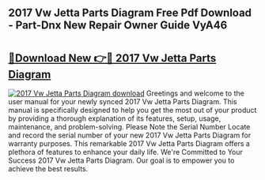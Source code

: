 ## 2017 Vw Jetta Parts Diagram Free Pdf Download - Part-Dnx New Repair Owner Guide VyA46

# <h2><a href="http://dfspt1d.blite.top/?on=2017+Vw+Jetta+Parts+Diagram">🔗Download New 👉🔴 2017 Vw Jetta Parts Diagram</a></h2>

[![2017 Vw Jetta Parts Diagram download](https://i.imgur.com/lujVjoI.png)](http://dfspt1d.blite.top/?on=2017+Vw+Jetta+Parts+Diagram)
Greetings and welcome to the user manual for your newly synced 2017 Vw Jetta Parts Diagram. This manual is specifically designed to help you get the most out of your product by providing a thorough explanation of its features, setup, usage, maintenance, and problem-solving. Please Note the Serial Number Locate and record the serial number of your new 2017 Vw Jetta Parts Diagram for warranty purposes. This remarkable 2017 Vw Jetta Parts Diagram offers a plethora of features to enhance your daily life. We're Committed to Your Success 2017 Vw Jetta Parts Diagram. Our goal is to empower you to achieve the best results.
